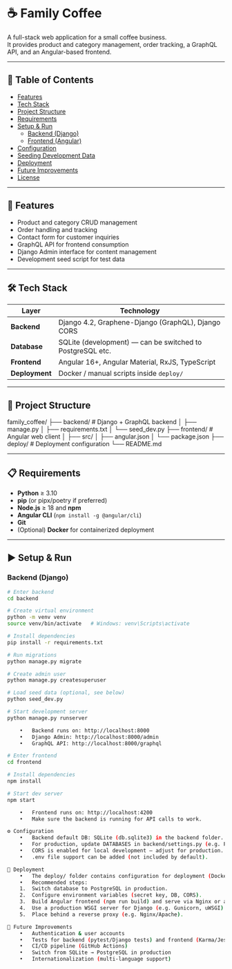 # ☕ Family Coffee

A full-stack web application for a small coffee business.  
It provides product and category management, order tracking, a GraphQL API, and an Angular-based frontend.

---

## 📑 Table of Contents
- [Features](#-features)
- [Tech Stack](#-tech-stack)
- [Project Structure](#-project-structure)
- [Requirements](#-requirements)
- [Setup & Run](#-setup--run)
  - [Backend (Django)](#backend-django)
  - [Frontend (Angular)](#frontend-angular)
- [Configuration](#-configuration)
- [Seeding Development Data](#-seeding-development-data)
- [Deployment](#-deployment)
- [Future Improvements](#-future-improvements)
- [License](#-license)

---

## 🚀 Features
- Product and category CRUD management  
- Order handling and tracking  
- Contact form for customer inquiries  
- GraphQL API for frontend consumption  
- Django Admin interface for content management  
- Development seed script for test data  

---

## 🛠 Tech Stack

| Layer       | Technology                                               |
|-------------|----------------------------------------------------------|
| **Backend** | Django 4.2, Graphene-Django (GraphQL), Django CORS       |
| **Database**| SQLite (development) — can be switched to PostgreSQL etc.|
| **Frontend**| Angular 16+, Angular Material, RxJS, TypeScript          |
| **Deployment** | Docker / manual scripts inside `deploy/`              |

---

## 📂 Project Structure

family_coffee/
├── backend/        # Django + GraphQL backend
│   ├── manage.py
│   ├── requirements.txt
│   └── seed_dev.py
├── frontend/       # Angular web client
│   ├── src/
│   ├── angular.json
│   └── package.json
├── deploy/         # Deployment configuration
└── README.md

---

## 📋 Requirements
- **Python** ≥ 3.10  
- **pip** (or pipx/poetry if preferred)  
- **Node.js** ≥ 18 and **npm**  
- **Angular CLI** (`npm install -g @angular/cli`)  
- **Git**  
- (Optional) **Docker** for containerized deployment  

---

## ▶️ Setup & Run

### Backend (Django)
```bash
# Enter backend
cd backend

# Create virtual environment
python -m venv venv
source venv/bin/activate   # Windows: venv\Scripts\activate

# Install dependencies
pip install -r requirements.txt

# Run migrations
python manage.py migrate

# Create admin user
python manage.py createsuperuser

# Load seed data (optional, see below)
python seed_dev.py

# Start development server
python manage.py runserver

	•	Backend runs on: http://localhost:8000
	•	Django Admin: http://localhost:8000/admin
	•	GraphQL API: http://localhost:8000/graphql

# Enter frontend
cd frontend

# Install dependencies
npm install

# Start dev server
npm start

	•	Frontend runs on: http://localhost:4200
	•	Make sure the backend is running for API calls to work.

⚙️ Configuration
	•	Backend default DB: SQLite (db.sqlite3) in the backend folder.
	•	For production, update DATABASES in backend/settings.py (e.g. PostgreSQL).
	•	CORS is enabled for local development — adjust for production.
	•	.env file support can be added (not included by default).

🚀 Deployment
	•	The deploy/ folder contains configuration for deployment (Docker and scripts).
	•	Recommended steps:
	1.	Switch database to PostgreSQL in production.
	2.	Configure environment variables (secret key, DB, CORS).
	3.	Build Angular frontend (npm run build) and serve via Nginx or another static server.
	4.	Use a production WSGI server for Django (e.g. Gunicorn, uWSGI).
	5.	Place behind a reverse proxy (e.g. Nginx/Apache).

🔮 Future Improvements
	•	Authentication & user accounts
	•	Tests for backend (pytest/Django tests) and frontend (Karma/Jest)
	•	CI/CD pipeline (GitHub Actions)
	•	Switch from SQLite → PostgreSQL in production
	•	Internationalization (multi-language support)   